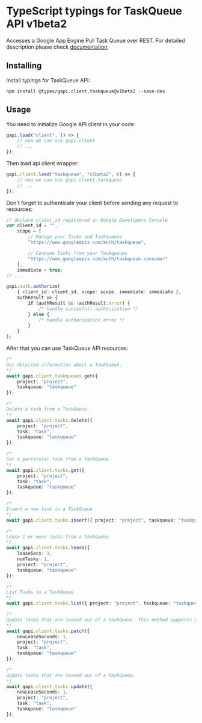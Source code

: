 # TypeScript typings for TaskQueue API v1beta2

Accesses a Google App Engine Pull Task Queue over REST. For detailed description
please check
[documentation](https://developers.google.com/appengine/docs/python/taskqueue/rest).

## Installing

Install typings for TaskQueue API:

```
npm install @types/gapi.client.taskqueue@v1beta2 --save-dev
```

## Usage

You need to initialize Google API client in your code:

```typescript
gapi.load("client", () => {
    // now we can use gapi.client
    // ...
});
```

Then load api client wrapper:

```typescript
gapi.client.load("taskqueue", "v1beta2", () => {
    // now we can use gapi.client.taskqueue
    // ...
});
```

Don't forget to authenticate your client before sending any request to
resources:

```typescript
// declare client_id registered in Google Developers Console
var client_id = "",
    scope = [
        // Manage your Tasks and Taskqueues
        "https://www.googleapis.com/auth/taskqueue",

        // Consume Tasks from your Taskqueues
        "https://www.googleapis.com/auth/taskqueue.consumer"
    ],
    immediate = true;
// ...

gapi.auth.authorize(
    { client_id: client_id, scope: scope, immediate: immediate },
    authResult => {
        if (authResult && !authResult.error) {
            /* handle succesfull authorization */
        } else {
            /* handle authorization error */
        }
    }
);
```

After that you can use TaskQueue API resources:

```typescript
/* 
Get detailed information about a TaskQueue.  
*/
await gapi.client.taskqueues.get({
    project: "project",
    taskqueue: "taskqueue"
});

/* 
Delete a task from a TaskQueue.  
*/
await gapi.client.tasks.delete({
    project: "project",
    task: "task",
    taskqueue: "taskqueue"
});

/* 
Get a particular task from a TaskQueue.  
*/
await gapi.client.tasks.get({
    project: "project",
    task: "task",
    taskqueue: "taskqueue"
});

/* 
Insert a new task in a TaskQueue  
*/
await gapi.client.tasks.insert({ project: "project", taskqueue: "taskqueue" });

/* 
Lease 1 or more tasks from a TaskQueue.  
*/
await gapi.client.tasks.lease({
    leaseSecs: 1,
    numTasks: 1,
    project: "project",
    taskqueue: "taskqueue"
});

/* 
List Tasks in a TaskQueue  
*/
await gapi.client.tasks.list({ project: "project", taskqueue: "taskqueue" });

/* 
Update tasks that are leased out of a TaskQueue. This method supports patch semantics.  
*/
await gapi.client.tasks.patch({
    newLeaseSeconds: 1,
    project: "project",
    task: "task",
    taskqueue: "taskqueue"
});

/* 
Update tasks that are leased out of a TaskQueue.  
*/
await gapi.client.tasks.update({
    newLeaseSeconds: 1,
    project: "project",
    task: "task",
    taskqueue: "taskqueue"
});
```
